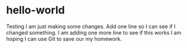 # hello-world
Testing
I am just making some changes.
Add one line so I can see if I changed something.
I am adding one more line to see if this works
I am hoping I can use Git to save our my homework.
